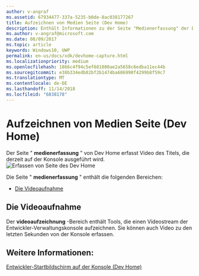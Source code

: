 ```yaml
---
author: v-angraf
ms.assetid: 67934477-337a-5235-b0de-8ac038177267
title: Aufzeichnen von Medien Seite (Dev Home)
description: Enthält Informationen zu der Seite "Medienerfassung" der Dev Home-app für Xbox One.
ms.author: v-angraf@microsoft.com
ms.date: 08/09/2017
ms.topic: article
keywords: Windows10, UWP
permalink: en-us/docs/xdk/devhome-capture.html
ms.localizationpriority: medium
ms.openlocfilehash: 1866c4f94c5ef681080ae2a5658c6edba11ec44b
ms.sourcegitcommit: e38b334edb82bf2b1474ba686990f4299b8f59c7
ms.translationtype: MT
ms.contentlocale: de-DE
ms.lasthandoff: 11/14/2018
ms.locfileid: "6838178"
---
```

# <a name="media-capture-page-dev-home"></a>Aufzeichnen von Medien Seite (Dev Home)
   
  
Der Seite " **medienerfassung** " von Dev Home erfasst Video des Titels, die derzeit auf der Konsole ausgeführt wird.   
 ![Erfassen von Seite des Dev Home](images/devhome_capture.png)   
  
Die Seite " **medienerfassung** " enthält die folgenden Bereichen:   
 
   *  [Die Videoaufnahme](#ID4EHB)  

 
<a id="ID4EHB"></a>

   

## <a name="video-capture"></a>Die Videoaufnahme  
   
  
Der **videoaufzeichnung** -Bereich enthält Tools, die einen Videostream der Entwickler-Verwaltungskonsole aufzeichnen. Sie können auch Video zu den letzten Sekunden von der Konsole erfassen.   
  
<a id="ID4ERB"></a>

   

## <a name="see-also"></a>Weitere Informationen:  
 [Entwickler-Startbildschirm auf der Konsole (Dev Home)](dev-home.md)

  